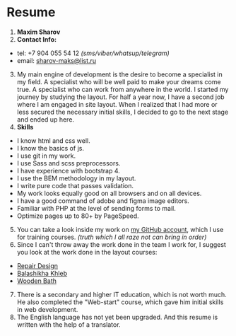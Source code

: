# Resume
1. **Maxim Sharov**
2. **Contact Info:**
  - tel: +7 904 055 54 12 *(sms/viber/whatsup/telegram)*
  - email: sharov-maks@list.ru
3. My main engine of development is the desire to become a specialist in my field.
A specialist who will be well paid to make your dreams come true.
A specialist who can work from anywhere in the world.
I started my journey by studying the layout. For half a year now, I have a second job where I am engaged in site layout.
When I realized that I had more or less secured the necessary initial skills, I decided to go to the next stage and ended up here.
4. **Skills**
  - I know html and css well.
  - I know the basics of js.
  - I use git in my work.
  - I use Sass and scss preprocessors.
  - I have experience with bootstrap 4.
  - I use the BEM methodology in my layout.
  - I write pure code that passes validation.
  - My work looks equally good on all browsers and on all devices.
  - I have a good command of adobe and figma image editors.
  - Familiar with PHP at the level of sending forms to mail.
  - Optimize pages up to 80+ by PageSpeed.
5. You can take a look inside my work on [my GitHub account](https://github.com/makaron710), which I use for training courses. *(truth which I all raze not can bring in order)*
6. Since I can't throw away the work done in the team I work for, I suggest you look at the work done in the layout courses:
  - [Repair Design](http://ayverstalshhik.ru/repair-design/)
  - [Balashikha Khleb](http://ayverstalshhik.ru/Balashikha_Khleb/) 
  - [Wooden Bath](http://ayverstalshhik.ru/wooden-bath/)
7. There is a secondary and higher IT education, which is not worth much.
He also completed the "Web-start" course, which gave him initial skills in web development.
8. The English language has not yet been upgraded. And this resume is written with the help of a translator.